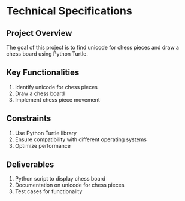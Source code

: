# Technical Specifications

## Project Overview

The goal of this project is to find unicode for chess pieces and draw a chess board using Python Turtle.

## Key Functionalities

1. Identify unicode for chess pieces
2. Draw a chess board
3. Implement chess piece movement

## Constraints

1. Use Python Turtle library
2. Ensure compatibility with different operating systems
3. Optimize performance

## Deliverables

1. Python script to display chess board
2. Documentation on unicode for chess pieces
3. Test cases for functionality


